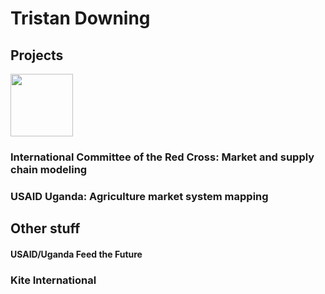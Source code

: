 # Tristan Downing

## Projects

<img src="https://media.giphy.com/media/unQ3IJU2RG7DO/giphy.gif" width="100">

### International Committee of the Red Cross: Market and supply chain modeling

### USAID Uganda: Agriculture market system mapping

## Other stuff

#### USAID/Uganda Feed the Future

### Kite International


